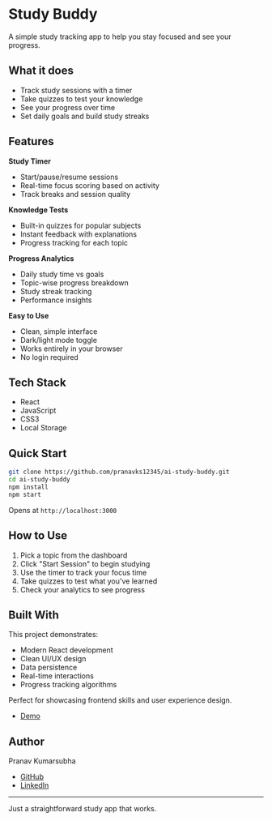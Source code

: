 # Study Buddy

A simple study tracking app to help you stay focused and see your progress.

## What it does

- Track study sessions with a timer
- Take quizzes to test your knowledge
- See your progress over time
- Set daily goals and build study streaks

## Features

**Study Timer**
- Start/pause/resume sessions
- Real-time focus scoring based on activity
- Track breaks and session quality

**Knowledge Tests**
- Built-in quizzes for popular subjects
- Instant feedback with explanations
- Progress tracking for each topic

**Progress Analytics**
- Daily study time vs goals
- Topic-wise progress breakdown
- Study streak tracking
- Performance insights

**Easy to Use**
- Clean, simple interface
- Dark/light mode toggle
- Works entirely in your browser
- No login required

## Tech Stack

- React
- JavaScript
- CSS3
- Local Storage

## Quick Start

```bash
git clone https://github.com/pranavks12345/ai-study-buddy.git
cd ai-study-buddy
npm install
npm start
```

Opens at `http://localhost:3000`

## How to Use

1. Pick a topic from the dashboard
2. Click "Start Session" to begin studying
3. Use the timer to track your focus time
4. Take quizzes to test what you've learned
5. Check your analytics to see progress

## Built With

This project demonstrates:
- Modern React development
- Clean UI/UX design
- Data persistence
- Real-time interactions
- Progress tracking algorithms

Perfect for showcasing frontend skills and user experience design.
- [Demo](https://ai-study-buddy-pi.vercel.app)
## Author

Pranav Kumarsubha
- [GitHub](https://github.com/pranavks12345)
- [LinkedIn](https://linkedin.com/in/pranav-kumarsubha)

---

Just a straightforward study app that works.
